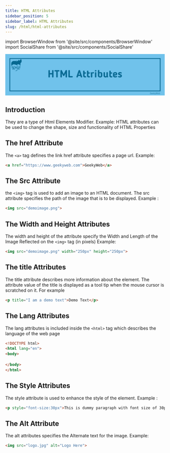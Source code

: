 ```yaml
---
title: HTML Attributes
sidebar_position: 5
sidebar_label: HTML Attributes
slug: /html/html-attributes
---
```

<!-- Import files -->
import BrowserWindow from '@site/src/components/BrowserWindow'
import SocialShare from '@site/src/components/SocialShare'

![HTML Tags](../../assets/html/html-attributes.png)

## Introduction

They are a type of Html Elements Modifier. Example: HTML attributes can be used to change the shape, size and functionality of HTML Properties

## The href Attribute

The `<a>` tag defines the link href attribute specifies a page url. 
Example:

```html
<a href="https://www.geekyweb.com">GeekyWeb</a>
```

## The Src Attribute

the `<img>` tag is used to add an image to an HTML document. The src attribute specifies the path of the image that is to be displayed.
Example : 

```html
<img src="demoimage.png">
```

## The Width and Height Attributes

The width and height of the attribute specify the Width and Length of the Image Reflected on the `<img>` tag (in pixels)
Example:

```html
<img src="demoimage.png" width="250px" height="250px">
```

## The title Attributes

The title attribute describes more information about the element.
The attribute value of the title is displayed as a tool tip when the mouse cursor is scratched on it.
For example

```html
<p title="I am a demo text">Demo Text</p>
```

## The Lang Attributes

The lang attributes is included inside the `<html>` tag which describes the language of the web page

```html {2}
<!DOCTYPE html>
<html lang="en">
<body>

</body>
</html>
```

## The Style Attributes

The style attribute is used to enhance the style of the element. 
Example : 

```html
<p style="font-size:30px">This is dummy paragraph with font size of 30px</p>
```

## The Alt Attribute

The alt attributes specifies the Alternate text for the image.
Example: 

```html
<img src="logo.jpg" alt="Logo Here">
```

<SocialShare />